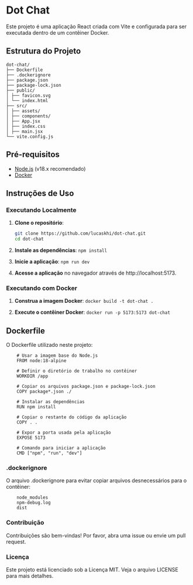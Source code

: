 # Dot Chat

Este projeto é uma aplicação React criada com Vite e configurada para ser executada dentro de um contêiner Docker.

## Estrutura do Projeto
```
dot-chat/
├── Dockerfile
├── .dockerignore
├── package.json
├── package-lock.json
├── public/
│ ├── favicon.svg
│ └── index.html
├── src/
│ ├── assets/
│ ├── components/
│ ├── App.jsx
│ ├── index.css
│ ├── main.jsx
└── vite.config.js
```


## Pré-requisitos

- [Node.js](https://nodejs.org/) (v18.x recomendado)
- [Docker](https://www.docker.com/)

## Instruções de Uso

### Executando Localmente

1. **Clone o repositório**:
   ```sh
   git clone https://github.com/lucaskhi/dot-chat.git
   cd dot-chat
   ```

2. **Instale as dependências**:
    ```npm install```

3. **Inicie a aplicação**:
    ```npm run dev```

4. **Acesse a aplicação** no navegador através de http://localhost:5173.

### Executando com Docker
1. **Construa a imagem Docker**:
```docker build -t dot-chat .```

2. **Execute o contêiner Docker**:
```docker run -p 5173:5173 dot-chat```

## Dockerfile

O Dockerfile utilizado neste projeto:
```
    # Usar a imagem base do Node.js
    FROM node:18-alpine

    # Definir o diretório de trabalho no contêiner
    WORKDIR /app

    # Copiar os arquivos package.json e package-lock.json
    COPY package*.json ./

    # Instalar as dependências
    RUN npm install

    # Copiar o restante do código da aplicação
    COPY . .

    # Expor a porta usada pela aplicação
    EXPOSE 5173

    # Comando para iniciar a aplicação
    CMD ["npm", "run", "dev"]
```
### .dockerignore
O arquivo .dockerignore para evitar copiar arquivos desnecessários para o contêiner:
    
```
    node_modules
    npm-debug.log
    dist
```

### Contribuição
Contribuições são bem-vindas! Por favor, abra uma issue ou envie um pull request.

### Licença
Este projeto está licenciado sob a Licença MIT. Veja o arquivo LICENSE para mais detalhes.


